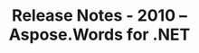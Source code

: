 ﻿---
title: Release Notes - 2010 – Aspose.Words for .NET
articleTitle: Release Notes - 2010
linktitle: Release Notes - 2010
description: "Aspose.Words for .NET Release Notes - 2010 – learn about the latest updates and fixes."
type: docs
weight: 110
url: /net/release-notes-2010/
---


